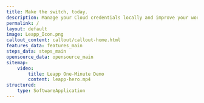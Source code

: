 ```yaml
---
title: Make the switch, today.
description: Manage your Cloud credentials locally and improve your workflow with the only open-source desktop app you’ll ever need.
permalink: /
layout: default
image: Leapp_Icon.png
callout_content: callout/callout-home.html
features_data: features_main
steps_data: steps_main
opensource_data: opensource_main
sitemap:
    video:
        title: Leapp One-Minute Demo
        content: leapp-hero.mp4
structured:
    type: SoftwareApplication
---
```

